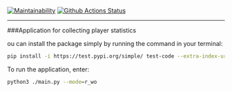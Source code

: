 [![Maintainability](https://api.codeclimate.com/v1/badges/a99a88d28ad37a79dbf6/maintainability)](https://codeclimate.com/github/codeclimate/codeclimate/maintainability)
[![Github Actions Status](https://github.com/DariaKharitonova/python-intern-test/blob/master/.github/workflows/Py%20CI/badge.svg)](https://github.com/DariaKharitonova/python-intern-test/actions)
___

###Application for collecting player statistics

ou can install the package simply by running the command in your terminal:

```bash
pip install -i https://test.pypi.org/simple/ test-code --extra-index-url https://pypi.org/simple
```


To run the application, enter:
```bash
python3 ./main.py --mode=r_wo
```
